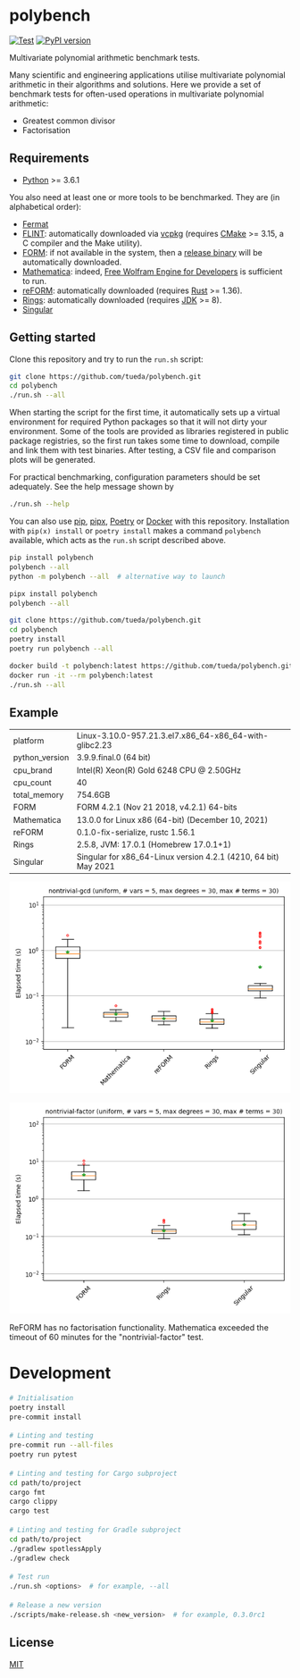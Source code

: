 polybench
=========

[![Test](https://github.com/tueda/polybench/actions/workflows/test.yml/badge.svg?branch=master)](https://github.com/tueda/polybench/actions?query=branch:master)
[![PyPI version](https://badge.fury.io/py/polybench.svg)](https://pypi.org/project/polybench/)

Multivariate polynomial arithmetic benchmark tests.

Many scientific and engineering applications utilise multivariate polynomial
arithmetic in their algorithms and solutions. Here we provide a set of
benchmark tests for often-used operations in multivariate polynomial
arithmetic:

- Greatest common divisor
- Factorisation


Requirements
------------

- [Python](https://www.python.org/) >= 3.6.1

You also need at least one or more tools to be benchmarked.
They are (in alphabetical order):

- [Fermat](https://home.bway.net/lewis/)
- [FLINT](https://flintlib.org/): automatically downloaded via [vcpkg](https://vcpkg.io/)
  (requires [CMake](https://cmake.org/) >= 3.15, a C compiler and the Make utility).
- [FORM](https://www.nikhef.nl/~form/):
  if not available in the system, then
  a [release binary](https://github.com/vermaseren/form/releases)
  will be automatically downloaded.
- [Mathematica](https://www.wolfram.com/mathematica/):
  indeed, [Free Wolfram Engine for Developers](https://www.wolfram.com/engine/) is sufficient to run.
- [reFORM](https://reform.readthedocs.io/en/latest/):
  automatically downloaded
  (requires [Rust](https://www.rust-lang.org/) >= 1.36).
- [Rings](https://rings.readthedocs.io/en/latest/):
  automatically downloaded
  (requires [JDK](https://www.oracle.com/technetwork/java/) >= 8).
- [Singular](https://www.singular.uni-kl.de/)


Getting started
---------------

Clone this repository and try to run the `run.sh` script:

```sh
git clone https://github.com/tueda/polybench.git
cd polybench
./run.sh --all
```

When starting the script for the first time, it automatically sets up
a virtual environment for required Python packages so that it will not dirty
your environment. Some of the tools are provided as libraries registered in
public package registries, so the first run takes some time to download,
compile and link them with test binaries. After testing, a CSV file and
comparison plots will be generated.

For practical benchmarking, configuration parameters should be set
adequately. See the help message shown by

```sh
./run.sh --help
```

You can also use [pip](https://pip.pypa.io/en/stable/),
[pipx](https://pipxproject.github.io/pipx/),
[Poetry](https://python-poetry.org/)
or [Docker](https://www.docker.com/) with this repository.
Installation with `pip(x) install` or `poetry install` makes a command
`polybench` available, which acts as the `run.sh` script described above.
```sh
pip install polybench
polybench --all
python -m polybench --all  # alternative way to launch
```
```sh
pipx install polybench
polybench --all
```
```sh
git clone https://github.com/tueda/polybench.git
cd polybench
poetry install
poetry run polybench --all
```
```sh
docker build -t polybench:latest https://github.com/tueda/polybench.git
docker run -it --rm polybench:latest
./run.sh --all
```


Example
-------

|                |                                                                 |
|----------------|-----------------------------------------------------------------|
| platform       | Linux-3.10.0-957.21.3.el7.x86_64-x86_64-with-glibc2.23          |
| python_version | 3.9.9.final.0 (64 bit)                                          |
| cpu_brand      | Intel(R) Xeon(R) Gold 6248 CPU @ 2.50GHz                        |
| cpu_count      | 40                                                              |
| total_memory   | 754.6GB                                                         |
| FORM           | FORM 4.2.1 (Nov 21 2018, v4.2.1) 64-bits                        |
| Mathematica    | 13.0.0 for Linux x86 (64-bit) (December 10, 2021)               |
| reFORM         | 0.1.0-fix-serialize, rustc 1.56.1                               |
| Rings          | 2.5.8, JVM: 17.0.1 (Homebrew 17.0.1+1)                          |
| Singular       | Singular for x86_64-Linux version 4.2.1 (4210, 64 bit) May 2021 |

![nontrivial-gcd](https://github.com/tueda/polybench-result/raw/b31989da7eef19faf127bac177ad8d89a7e51e2c/0.2.0/0002.figures/summary.png)

![nontrivial-gcd](https://github.com/tueda/polybench-result/raw/b31989da7eef19faf127bac177ad8d89a7e51e2c/0.2.0/0004.figures/summary.png)

ReFORM has no factorisation functionality.
Mathematica exceeded the timeout of 60 minutes for the "nontrivial-factor" test.


# Development

```bash
# Initialisation
poetry install
pre-commit install

# Linting and testing
pre-commit run --all-files
poetry run pytest

# Linting and testing for Cargo subproject
cd path/to/project
cargo fmt
cargo clippy
cargo test

# Linting and testing for Gradle subproject
cd path/to/project
./gradlew spotlessApply
./gradlew check

# Test run
./run.sh <options>  # for example, --all

# Release a new version
./scripts/make-release.sh <new_version>  # for example, 0.3.0rc1
```


License
-------

[MIT](https://github.com/tueda/polybench/blob/master/LICENSE)
